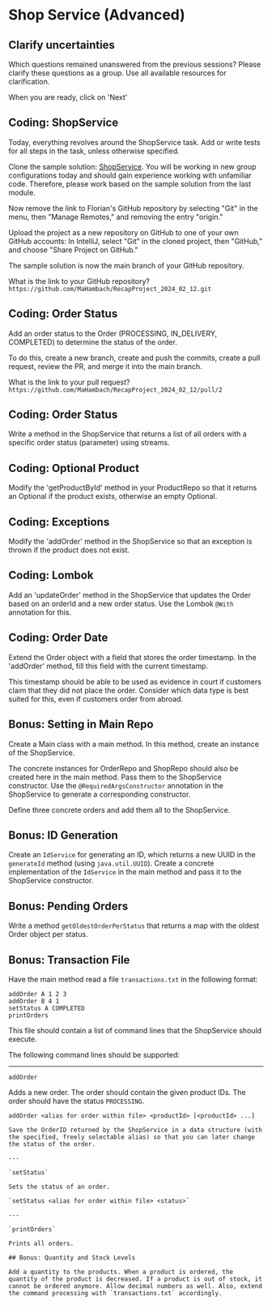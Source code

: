 # Shop Service (Advanced)

## Clarify uncertainties

Which questions remained unanswered from the previous sessions?
Please clarify these questions as a group.
Use all available resources for clarification.

When you are ready, click on 'Next'

## Coding: ShopService

Today, everything revolves around the ShopService task. Add or write tests for all steps in the task, unless otherwise specified.

Clone the sample solution: [ShopService](https://github.com/Flooooooooooorian/Recap-Project-Objektorientierung-ShopService). You will be working in new group configurations today and should gain experience working with unfamiliar code. Therefore, please work based on the sample solution from the last module.

Now remove the link to Florian's GitHub repository by selecting "Git" in the menu, then "Manage Remotes," and removing the entry "origin."

Upload the project as a new repository on GitHub to one of your own GitHub accounts: In IntelliJ, select "Git" in the cloned project, then "GitHub," and choose "Share Project on GitHub."

The sample solution is now the main branch of your GitHub repository.

What is the link to your GitHub repository?
`https://github.com/MaHambach/RecapProject_2024_02_12.git`

## Coding: Order Status

Add an order status to the Order (PROCESSING, IN_DELIVERY, COMPLETED) to determine the status of the order.

To do this, create a new branch, create and push the commits, create a pull request, review the PR, and merge it into the main branch.

What is the link to your pull request?
`https://github.com/MaHambach/RecapProject_2024_02_12/pull/2`

## Coding: Order Status

Write a method in the ShopService that returns a list of all orders with a specific order status (parameter) using streams.

## Coding: Optional Product

Modify the 'getProductById' method in your ProductRepo so that it returns an Optional<Product> if the product exists, otherwise an empty Optional.

## Coding: Exceptions

Modify the 'addOrder' method in the ShopService so that an exception is thrown if the product does not exist.

## Coding: Lombok

Add an 'updateOrder' method in the ShopService that updates the Order based on an orderId and a new order status. Use the Lombok `@With` annotation for this.

## Coding: Order Date

Extend the Order object with a field that stores the order timestamp. In the 'addOrder' method, fill this field with the current timestamp.

This timestamp should be able to be used as evidence in court if customers claim that they did not place the order. Consider which data type is best suited for this, even if customers order from abroad.

## Bonus: Setting in Main Repo

Create a Main class with a main method. In this method, create an instance of the ShopService.

The concrete instances for OrderRepo and ShopRepo should also be created here in the main method. Pass them to the ShopService constructor. Use the `@RequiredArgsConstructor` annotation in the ShopService to generate a corresponding constructor.

Define three concrete orders and add them all to the ShopService.

## Bonus: ID Generation

Create an `IdService` for generating an ID, which returns a new UUID in the `generateId` method (using `java.util.UUID`). Create a concrete implementation of the `IdService` in the main method and pass it to the ShopService constructor.

## Bonus: Pending Orders

Write a method `getOldestOrderPerStatus` that returns a map with the oldest Order object per status.

## Bonus: Transaction File

Have the main method read a file `transactions.txt` in the following format:
```
addOrder A 1 2 3
addOrder B 4 1
setStatus A COMPLETED
printOrders
```

This file should contain a list of command lines that the ShopService should execute.

The following command lines should be supported:

---

`addOrder`

Adds a new order. The order should contain the given product IDs. The order should have the status `PROCESSING`.

`addOrder <alias for order within file> <productId> [<productId> ...]`

```
Save the OrderID returned by the ShopService in a data structure (with the specified, freely selectable alias) so that you can later change the status of the order.

---

`setStatus`

Sets the status of an order.

`setStatus <alias for order within file> <status>`

---

`printOrders`

Prints all orders.

## Bonus: Quantity and Stock Levels

Add a quantity to the products. When a product is ordered, the quantity of the product is decreased. If a product is out of stock, it cannot be ordered anymore. Allow decimal numbers as well. Also, extend the command processing with `transactions.txt` accordingly.
```

